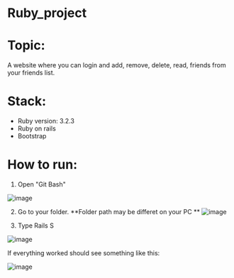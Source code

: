 
# Ruby_project

# Topic:
A website where you can login and add, remove, delete, read, friends from your friends list.

# Stack:
* Ruby version: 3.2.3
* Ruby on rails
* Bootstrap

# How to run:

1. Open "Git Bash"

![image](https://github.com/user-attachments/assets/bb7f7fe2-5eb5-4b27-961a-d03c91bc4aa0)

2. Go to your folder. **Folder path may be differet on your PC
**
![image](https://github.com/user-attachments/assets/5bc53f40-defd-478f-900a-232314bb575c)

3. Type Rails S

![image](https://github.com/user-attachments/assets/d20ea88f-0787-4f9d-a67d-8c6eba60727d)

If everything worked should see something like this:

![image](https://github.com/user-attachments/assets/454a4494-ac8b-45bf-82d8-482ef0255c22)

